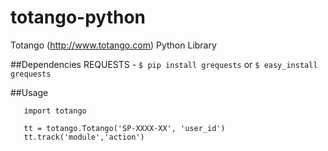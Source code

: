 totango-python
==============

Totango (http://www.totango.com) Python Library

##Dependencies
REQUESTS -
```$ pip install grequests```
or
```$ easy_install grequests```

##Usage

       import totango

       tt = totango.Totango('SP-XXXX-XX', 'user_id')
       tt.track('module','action')
